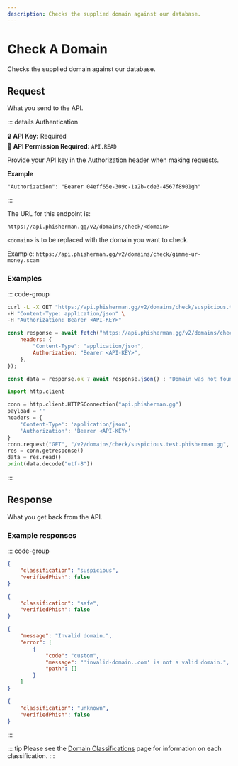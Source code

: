 ```yaml
---
description: Checks the supplied domain against our database.
---
```


# Check A Domain <Badge type="tip" text="GET" />

Checks the supplied domain against our database.

## Request

What you send to the API.

::: details Authentication

:lock: **API Key:** Required  
:key: **API Permission Required:** `API.READ`

Provide your API key in the Authorization header when making requests.

**Example**

```
"Authorization": "Bearer 04eff65e-309c-1a2b-cde3-4567f8901gh"
```

:::

The URL for this endpoint is:

```
https://api.phisherman.gg/v2/domains/check/<domain>
```

`<domain>` is to be replaced with the domain you want to check.

Example: `https://api.phisherman.gg/v2/domains/check/gimme-ur-money.scam`

### Examples

::: code-group

```sh [CURL]
curl -L -X GET "https://api.phisherman.gg/v2/domains/check/suspicious.test.phisherman.gg" \
-H "Content-Type: application/json" \
-H "Authorization: Bearer <API-KEY>"

```

```js [JavaScript]
const response = await fetch("https://api.phisherman.gg/v2/domains/check/suspicious.test.phisherman.gg", {
	headers: {
		"Content-Type": "application/json",
		Authorization: "Bearer <API-KEY>",
	},
});

const data = response.ok ? await response.json() : "Domain was not found or an error occurred.";
```

```py [Python]
import http.client

conn = http.client.HTTPSConnection("api.phisherman.gg")
payload = ''
headers = {
	'Content-Type': 'application/json',
	'Authorization': 'Bearer <API-KEY>'
}
conn.request("GET", "/v2/domains/check/suspicious.test.phisherman.gg", payload, headers)
res = conn.getresponse()
data = res.read()
print(data.decode("utf-8"))
```

:::

## Response

What you get back from the API.

### Example responses

::: code-group

```json [HTTP 200]
{
    "classification": "suspicious",
    "verifiedPhish": false
}
```

```json [HTTP 200 (Safe Domains)]
{
    "classification": "safe",
    "verifiedPhish": false
}
```

```json [HTTP 400]
{
    "message": "Invalid domain.",
    "error": [
        {
            "code": "custom",
            "message": "'invalid-domain..com' is not a valid domain.",
            "path": []
        }
    ]
}
```

```json [HTTP 404]
{
    "classification": "unknown",
    "verifiedPhish": false
}
```

:::

::: tip
Please see the [Domain Classifications](/guide/domain-classifications.md) page for information on each classification.
:::
